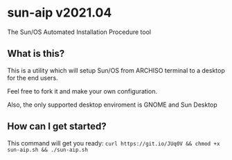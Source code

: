 # sun-aip v2021.04
The Sun/OS Automated Installation Procedure tool

## What is this?
This is a utility which will setup Sun/OS from ARCHISO terminal to a desktop for the end users.

Feel free to fork it and make your own configuration.

Also, the only supported desktop enviroment is GNOME and Sun Desktop

## How can I get started?
This command will get you ready: `curl https://git.io/JUq0V && chmod +x sun-aip.sh && ./sun-aip.sh`

